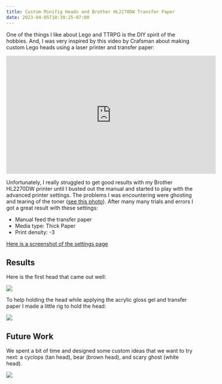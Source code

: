 ```yaml
---
title: Custom Minifig Heads and Brother HL2270DW Transfer Paper
date: 2023-04-05T10:39:25-07:00
---
```


One of the things I like about Lego and TTRPG is the DIY spirit of the hobbies. And, I was very inspired by this video by Crafsman about making custom Lego heads using a laser printer and transfer paper:

<iframe width="560" height="315" src="https://www.youtube.com/embed/TxK-rkMM9ao" title="YouTube video player" frameborder="0" allow="accelerometer; autoplay; clipboard-write; encrypted-media; gyroscope; picture-in-picture; web-share" allowfullscreen></iframe>

Unfortunately, I really struggled to get good results with my Brother HL2270DW printer until I busted out the manual and started to play with the advanced printer settings. The problems I was encountering were ghosting and tearing of the toner ([see this photo](/custom-minifig-heads5.jpeg)). After many many trials and errors I got a great result with these settings:

- Manual feed the transfer paper
- Media type: Thick Paper
- Print density: -3

[Here is a screenshot of the settings page](/custom-minifig-heads3.png)

## Results

Here is the first head that came out well:

![](/custom-minifig-heads1.jpeg)

To help holding the head while applying the acrylic gloss gel and transfer paper I made a little rig to hold the head:

![](/custom-minifig-heads2.jpeg)

## Future Work

We spent a bit of time and designed some custom ideas that we want to try next: a cyclops (tan head), bear (brown head), and scary ghost (white head).

![](/custom-minifig-heads4.png)
